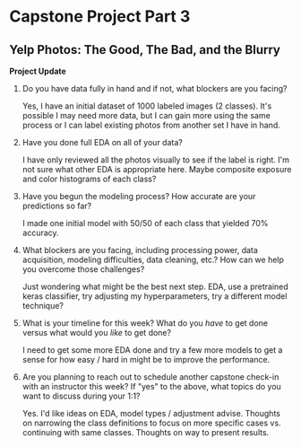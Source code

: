 # Capstone Project Part 3 
## Yelp Photos:  The Good, The Bad, and the Blurry

**Project Update**

1. Do you have data fully in hand and if not, what blockers are you facing?

    Yes, I have an initial dataset of 1000 labeled images (2 classes).  It's possible I may need more data, but I can gain more using the same process or I can label existing photos from another set I have in hand.

2. Have you done full EDA on all of your data?

    I have only reviewed all the photos visually to see if the label is right.  I'm not sure what other EDA is appropriate here.  Maybe composite exposure and color histograms of each class?  

3. Have you begun the modeling process? How accurate are your predictions so far?

    I made one initial model with 50/50 of each class that yielded 70% accuracy.

4. What blockers are you facing, including processing power, data acquisition, modeling difficulties, data cleaning, etc.? How can we help you overcome those challenges?

    Just wondering what might be the best next step.  EDA, use a pretrained keras classifier, try adjusting my hyperparameters, try a different model technique?


5. What is your timeline for this week? What do you _have_ to get done versus what would you _like_ to get done?

    I need to get some more EDA done and try a few more models to get a sense for how easy / hard in might be to improve the performance.

6. Are you planning to reach out to schedule another capstone check-in with an instructor this week? If "yes" to the above, what topics do you want to discuss during your 1:1?

    Yes.  I'd like ideas on EDA, model types / adjustment advise.  Thoughts on narrowing the class definitions to focus on more specific cases vs. continuing with same classes.  Thoughts on way to present results.




